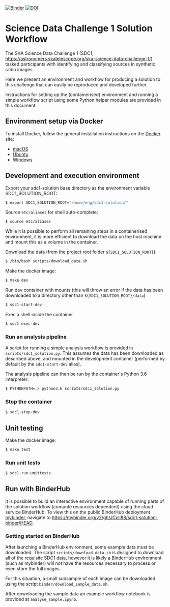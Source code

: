 [![Binder](https://mybinder.org/badge_logo.svg)](https://mybinder.org/v2/gh/JColl88/sdc1-solution-binder/HEAD)
[![DOI](https://zenodo.org/badge/DOI/10.5281/zenodo.5526844.svg)](https://doi.org/10.5281/zenodo.5526844)

# Science Data Challenge 1 Solution Workflow

The SKA Science Data Challenge 1 (SDC1, https://astronomers.skatelescope.org/ska-science-data-challenge-1/) tasked participants with identifying and classifying sources in synthetic radio images.

Here we present an environment and workflow for producing a solution to this challenge that can easily be reproduced and developed further.

Instructions for setting up the (containerised) environment and running a simple workflow script using some Python helper modules are provided in this document.

## Environment setup via Docker

To install Docker, follow the general installation instructions on the [Docker](https://docs.docker.com/install/) site:

- [macOS](https://docs.docker.com/docker-for-mac/install/)
- [Ubuntu](https://docs.docker.com/install/linux/docker-ce/ubuntu/)
- [Windows](https://docs.docker.com/docker-for-windows/install/)

## Development and execution environment

Export your sdc1-solution base directory as the environment variable SDC1_SOLUTION_ROOT:

```bash
$ export SDC1_SOLUTION_ROOT="/home/eng/sdc1-solution/"
```

Source `etc/aliases` for shell auto-complete:

```bash
$ source etc/aliases
```

While it is possible to perform all remaining steps in a containerised environment, it is more efficient to download the data on the host machine and mount this as a volume in the container.

Download the data (from the project root folder `${SDC1_SOLUTION_ROOT}`):

```bash
$ /bin/bash scripts/download_data.sh
```

Make the docker image:

```bash
$ make dev
```

Run dev container with mounts (this will throw an error if the data has been downloaded to a directory other than `${SDC1_SOLUTION_ROOT}/data`)

```bash
$ sdc1-start-dev
```

Exec a shell inside the container

```bash
$ sdc1-exec-dev
```

### Run an analysis pipeline

A script for running a simple analysis workflow is provided in `scripts/sdc1_solution.py`. This assumes the data has been downloaded as described above, and mounted in the development container (performed by default by the `sdc1-start-dev` alias).

The analysis pipeline can then be run by the container's Python 3.6 interpreter:

```bash
$ PYTHONPATH=./ python3.6 scripts/sdc1_solution.py
```

### Stop the container

```bash
$ sdc1-stop-dev
```

## Unit testing

Make the docker image:

```bash
$ make test
```

### Run unit tests

```bash
$ sdc1-run-unittests
```

## Run with BinderHub

It is possible to build an interactive environment capable of running parts of the solution workflow (compute resources dependent) using the cloud service BinderHub. To view this on the public BinderHub deployment [mybinder](https://mybinder.org/), navigate to https://mybinder.org/v2/gh/JColl88/sdc1-solution-binder/HEAD.

### Getting started on BinderHub

After launching a BinderHub environment, some example data must be downloaded. The script `scripts/download_data.sh` is designed to download all of the requisite SDC1 data, however it is likely a BinderHub environment (such as mybinder) will not have the resources necessary to process or even store the full images.

For this situation, a small subsample of each image can be downloaded using the script `binder/download_sample_data.sh`.

After downloading the sample data an example workflow notebook is provided at `analyse_sample.ipynb`.
